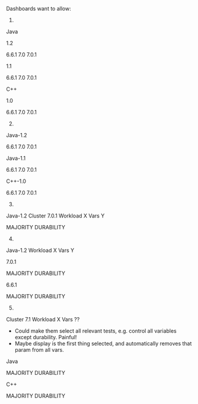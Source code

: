 Dashboards want to allow:


1.

Java

 1.2

  6.6.1  7.0  7.0.1

 1.1

  6.6.1  7.0  7.0.1

C++

 1.0

  6.6.1  7.0  7.0.1





2.

Java-1.2

 6.6.1  7.0  7.0.1

Java-1.1

 6.6.1  7.0  7.0.1

C++-1.0

 6.6.1  7.0  7.0.1



3.

Java-1.2
Cluster 7.0.1
Workload X
Vars Y

 MAJORITY DURABILITY


4.

Java-1.2
Workload X
Vars Y

7.0.1

  MAJORITY DURABILITY

6.6.1

  MAJORITY DURABILITY


5.

Cluster 7.1
Workload X
Vars ??
- Could make them select all relevant tests, e.g. control all variables except durability. Painful!
- Maybe display is the first thing selected, and automatically removes that param from all vars.

Java

  MAJORITY DURABILITY

C++

  MAJORITY DURABILITY
